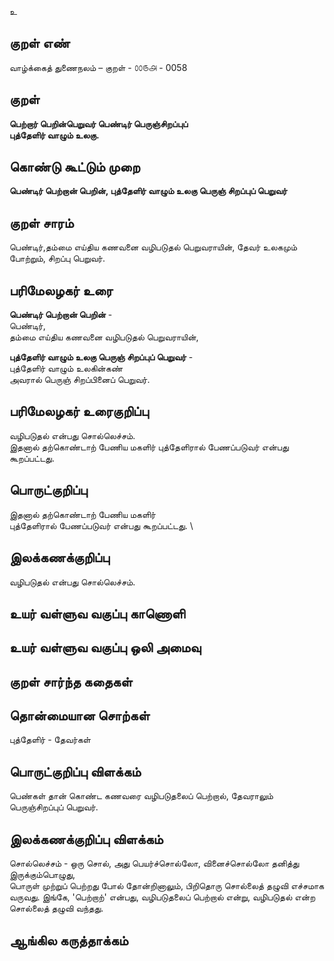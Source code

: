 உ

## குறள் எண் 

வாழ்க்கைத் துணைநலம் – குறள் - ௦௦௫௮ - 0058
## குறள் 

**பெற்றார் பெறின்பெறுவர் பெண்டிர் பெருஞ்சிறப்புப்  
புத்தேளிர் வாழும் உலகு.** 

## கொண்டு கூட்டும் முறை

**பெண்டிர் பெற்றான் பெறின், புத்தேளிர் வாழும் உலகு பெருஞ் சிறப்புப் பெறுவர்**  

## குறள் சாரம் 

பெண்டிர்,தம்மை எய்திய கணவனை வழிபடுதல் பெறுவராயின், தேவர் உலகமும் போற்றும், சிறப்பு பெறுவர்.

## பரிமேலழகர் உரை

**பெண்டிர் பெற்றான் பெறின்** -  
பெண்டிர்,  
தம்மை எய்திய கணவனை வழிபடுதல் பெறுவராயின்,  

**புத்தேளிர் வாழும் உலகு பெருஞ் சிறப்புப் பெறுவர்** -  
புத்தேளிர் வாழும் உலகின்கண்  
அவரால் பெருஞ் சிறப்பினைப் பெறுவர்.

## பரிமேலழகர் உரைகுறிப்பு   

வழிபடுதல் என்பது சொல்லெச்சம்.  
இதனால் தற்கொண்டாற் பேணிய மகளிர் புத்தேளிரால் பேணப்படுவர் என்பது கூறப்பட்டது.  

## பொருட்குறிப்பு 

இதனால் தற்கொண்டாற் பேணிய மகளிர்  
புத்தேளிரால் பேணப்படுவர் என்பது கூறப்பட்டது.  \

## இலக்கணக்குறிப்பு  

வழிபடுதல் என்பது சொல்லெச்சம்.  

## உயர் வள்ளுவ வகுப்பு காணொளி


## உயர் வள்ளுவ வகுப்பு ஒலி அமைவு 

 
## குறள் சார்ந்த கதைகள் 


## தொன்மையான சொற்கள்

புத்தேளிர் - தேவர்கள் 

## பொருட்குறிப்பு விளக்கம்

பெண்கள் தான் கொண்ட கணவரை வழிபடுதலைப்  பெற்றால், தேவராலும் பெருஞ்சிறப்புப் பெறுவர். 

## இலக்கணக்குறிப்பு விளக்கம்

சொல்லெச்சம் - ஒரு சொல், அது பெயர்ச்சொல்லோ, வினைச்சொல்லோ தனித்து இருக்கும்பொழுது,  
பொருள் முற்றுப் பெற்றது போல் தோன்றினாலும், பிறிதொரு சொல்லைத் தழுவி எச்சமாக வருவது. 
இங்கே, 'பெற்றாற்' என்பது, வழிபடுதலைப் பெற்றால் என்று, வழிபடுதல் என்ற சொல்லைத் தழுவி வந்தது.

## ஆங்கில கருத்தாக்கம் 



